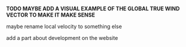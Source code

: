 **TODO MAYBE ADD A VISUAL EXAMPLE OF THE GLOBAL TRUE WIND VECTOR TO MAKE IT MAKE SENSE**

maybe rename local velocity to something else

add a part about development on the website